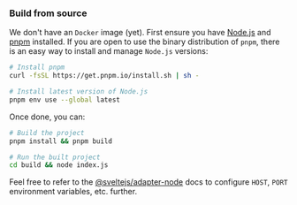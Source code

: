 ### Build from source

We don't have an `Docker` image (yet). First ensure you have [Node.js](https://nodejs.org/en) and [pnpm](https://pnpm.io/installation) installed. If you are open to use the binary distribution of `pnpm`, there is an easy way to install and manage `Node.js` versions:

```bash
# Install pnpm
curl -fsSL https://get.pnpm.io/install.sh | sh -

# Install latest version of Node.js
pnpm env use --global latest
```

Once done, you can:

```bash
# Build the project
pnpm install && pnpm build

# Run the built project
cd build && node index.js
```

Feel free to refer to the [@sveltejs/adapter-node](https://kit.svelte.dev/docs/adapter-node) docs to configure `HOST`, `PORT` environment variables, etc. further.

